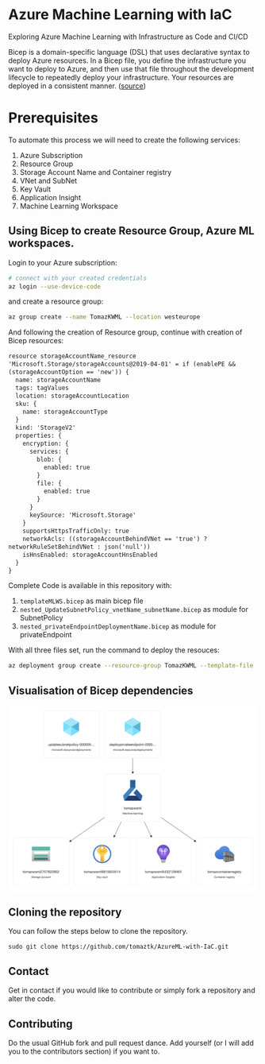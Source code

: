 # Azure Machine Learning with IaC

Exploring Azure Machine Learning with Infrastructure as Code and CI/CD 

Bicep is a domain-specific language (DSL) that uses declarative syntax to deploy Azure resources. In a Bicep file, you define the infrastructure you want to deploy to Azure, and then use that file throughout the development lifecycle to repeatedly deploy your infrastructure. Your resources are deployed in a consistent manner. ([source](https://docs.microsoft.com/en-us/azure/azure-resource-manager/bicep/overview?tabs=bicep))

# Prerequisites

To automate this process we will need to create the following services:
1. Azure Subscription
2. Resource Group
3. Storage Account Name and Container registry
4. VNet and SubNet
5. Key Vault
6. Application Insight
7. Machine Learning Workspace

## Using Bicep to create Resource Group, Azure ML workspaces.

Login to your Azure subscription:

```bash
# connect with your created credentials
az login --use-device-code
```

and create a resource group:

```bash
az group create --name TomazKWML --location westeurope
```

And following the creation of Resource group, continue with creation of Bicep resources:

```bicep
resource storageAccountName_resource 'Microsoft.Storage/storageAccounts@2019-04-01' = if (enablePE && (storageAccountOption == 'new')) {
  name: storageAccountName
  tags: tagValues
  location: storageAccountLocation
  sku: {
    name: storageAccountType
  }
  kind: 'StorageV2'
  properties: {
    encryption: {
      services: {
        blob: {
          enabled: true
        }
        file: {
          enabled: true
        }
      }
      keySource: 'Microsoft.Storage'
    }
    supportsHttpsTrafficOnly: true
    networkAcls: ((storageAccountBehindVNet == 'true') ? networkRuleSetBehindVNet : json('null'))
    isHnsEnabled: storageAccountHnsEnabled
  }
}
```


Complete Code is available in this repository with:
1. `templateMLWS.bicep` as main bicep file
2. `nested_UpdateSubnetPolicy_vnetName_subnetName.bicep` as module for SubnetPolicy
3. `nested_privateEndpointDeploymentName.bicep` as module for privateEndpoint

With all three files set, run the command to deploy the resouces:

```bash
az deployment group create --resource-group TomazKWML --template-file ./templateMLWS.bicep
```

## Visualisation of Bicep dependencies
 
<img src="imgs/Visual_bicep.png" align="center" width="600" />

 ## Cloning the repository
 You can follow the steps below to clone the repository.

 ```
sudo git clone https://github.com/tomaztk/AzureML-with-IaC.git
 ```

 ## Contact
 Get in contact if you would like to contribute or simply fork a repository and alter the code.

 ## Contributing
 Do the usual GitHub fork and pull request dance. Add yourself (or I will add you to the contributors section) if you want to. 
